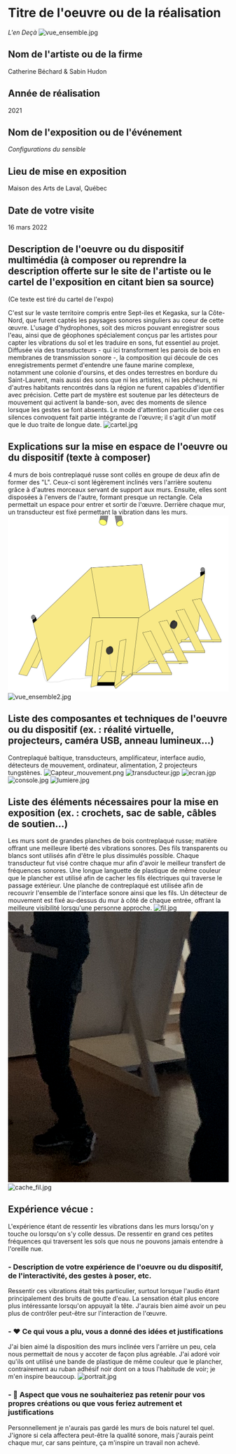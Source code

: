 # Titre de l'oeuvre ou de la réalisation
*L'en Deçà*
![vue_ensemble.jpg](Photographies/vue_ensemble.jpg)
## Nom de l'artiste ou de la firme
Catherine Béchard & Sabin Hudon

## Année de réalisation
2021

## Nom de l'exposition ou de l'événement
*Configurations du sensible*

## Lieu de mise en exposition
Maison des Arts de Laval, Québec

## Date de votre visite
16 mars 2022

## Description de l'oeuvre ou du dispositif multimédia (à composer ou reprendre la description offerte sur le site de l'artiste ou le cartel de l'exposition en citant bien sa source)
(Ce texte est tiré du cartel de l'expo)

C'est sur le vaste territoire compris entre Sept-iles et Kegaska, sur la Côte-Nord, que furent captés les paysages sonores singuliers au coeur de cette œuvre. L'usage d'hydrophones, soit des micros pouvant enregistrer sous l'eau, ainsi que de géophones spécialement conçus par les artistes pour capter les vibrations du sol et les traduire en sons, fut essentiel au projet. Diffusée via des transducteurs - qui ici transforment les parois de bois en membranes de transmission sonore -, la composition qui découle de ces enregistrements permet d'entendre une faune marine complexe, notamment une colonie d'oursins, et des ondes terrestres en bordure du Saint-Laurent, mais aussi des sons que ni les artistes, ni les pêcheurs, ni d'autres habitants rencontrés dans la région ne furent capables d'identifier avec précision. Cette part de mystère est soutenue par les détecteurs de mouvement qui activent la bande-son, avec des moments de silence lorsque les gestes se font absents. Le mode d'attention particulier que ces silences convoquent fait partie intégrante de l'œuvre; il s'agit d'un
motif que le duo traite de longue date.
![cartel.jpg](Photographies/cartel.jpg)
## Explications sur la mise en espace de l'oeuvre ou du dispositif (texte à composer)
4 murs de bois contreplaqué russe sont collés en groupe de deux afin de former des "L". Ceux-ci sont légèrement inclinés vers l'arrière soutenu grâce à d'autres morceaux servant de support aux murs.
Ensuite, elles sont disposées à l'envers de l'autre, formant presque un rectangle. Cela permettait un espace pour entrer et sortir de l'œuvre. Derrière chaque mur, un transducteur est fixé permettant la vibration dans les murs.
![Croquis.png](Croquis/Croquis.png) ![vue_ensemble2.jpg](Photographies/vue_ensemble2.jpg)
## Liste des composantes et techniques de l'oeuvre ou du dispositif (ex. : réalité virtuelle, projecteurs, caméra USB, anneau lumineux...)
Contreplaqué baltique, transducteurs, amplificateur, interface audio, détecteurs de mouvement, ordinateur, alimentation, 2 projecteurs tungstènes.
![Capteur_mouvement.png](Photographies/Capteur_mouvement.png) ![transducteur.jgp](Photographies/transducteur.jpg) ![ecran.jgp](Photographies/ecran.jpg) ![console.jpg](Photographies/console.jpg) ![lumiere.jpg](Photographies/lumiere.jpg)
## Liste des éléments nécessaires pour la mise en exposition (ex. : crochets, sac de sable, câbles de soutien...)
Les murs sont de grandes planches de bois contreplaqué russe; matière offrant une meilleure liberté des vibrations sonores. 
Des fils transparents ou blancs sont utilisés afin d'être le plus dissimulés possible. 
Chaque transducteur fut visé contre chaque mur afin d'avoir le meilleur transfert de fréquences sonores. 
Une longue languette de plastique de même couleur que le plancher est utilisé afin de cacher les fils électriques qui traverse le passage extérieur. 
Une planche de contreplaqué est utilisée afin de recouvrir l'ensemble de l'interface sonore ainsi que les fils. 
Un détecteur de mouvement est fixé au-dessus du mur à côté de chaque entrée, offrant la meilleure visibilité lorsqu'une personne approche.
![fil.jpg](Photographies/fil.jpg) ![Systeme_cacher.png](Photographies/Systeme_cacher.png) ![cache_fil.jpg](Photographies/cache_fil.jpg)
## Expérience vécue :
L'expérience étant de ressentir les vibrations dans les murs lorsqu'on y touche ou lorsqu'on s'y colle dessus. De ressentir en grand ces petites fréquences qui traversent les sols que nous ne pouvons jamais entendre à l'oreille nue.

### - Description de votre expérience de l'oeuvre ou du dispositif, de l'interactivité, des gestes à poser, etc.
Ressentir ces vibrations était très particulier, surtout lorsque l'audio étant principalement des bruits de goutte d'eau. La sensation était plus encore plus intéressante lorsqu'on appuyait la tête. J'aurais bien aimé avoir un peu plus de contrôler peut-être sur l'interaction de l'œuvre.

### - ❤️ Ce qui vous a plu, vous a donné des idées et justifications
J'ai bien aimé la disposition des murs inclinée vers l'arrière un peu, cela nous permettait de nous y accoter de façon plus agréable. J'ai adoré voir qu'ils ont utilisé une bande de plastique de même couleur que le plancher, contrairement au ruban adhésif noir dont on a tous l'habitude de voir; je m'en inspire beaucoup.
![portrait.jpg](Photographies/portrait.jpg)
### - 🤔 Aspect que vous ne souhaiteriez pas retenir pour vos propres créations ou que vous feriez autrement et justifications
Personnellement je n'aurais pas gardé les murs de bois naturel tel quel. J'ignore si cela affectera peut-être la qualité sonore, mais j'aurais peint chaque mur, car sans peinture, ça m'inspire un travail non achevé.
